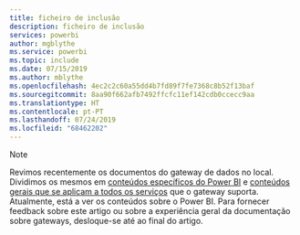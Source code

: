 ```yaml
---
title: ficheiro de inclusão
description: ficheiro de inclusão
services: powerbi
author: mgblythe
ms.service: powerbi
ms.topic: include
ms.date: 07/15/2019
ms.author: mblythe
ms.openlocfilehash: 4ec2c2c60a55dd4b7fd89f7fe7368c8b52f13baf
ms.sourcegitcommit: 8aa90f662afb7492ffcfc11ef142cdb0ccecc9aa
ms.translationtype: HT
ms.contentlocale: pt-PT
ms.lasthandoff: 07/24/2019
ms.locfileid: "68462202"
---
```

> [!NOTE]
> Revimos recentemente os documentos do gateway de dados no local. Dividimos os mesmos em [conteúdos específicos do Power BI](/power-bi/service-gateway-onprem) e [conteúdos gerais que se aplicam a todos os serviços](/data-integration/gateway/service-gateway-onprem) que o gateway suporta. Atualmente, está a ver os conteúdos sobre o Power BI. Para fornecer feedback sobre este artigo ou sobre a experiência geral da documentação sobre gateways, desloque-se até ao final do artigo.